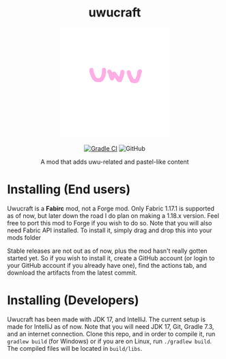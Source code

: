 <div align=center>

# uwucraft

<img src="./assets/uwucraft.png" alt="uwu">

[![Gradle CI](https://github.com/No767/uwucraft/actions/workflows/gradle.yml/badge.svg?branch=master)](https://github.com/No767/uwucraft/actions/workflows/gradle.yml) ![GitHub](https://img.shields.io/github/license/No767/uwucraft?label=License&logo=github)

A mod that adds uwu-related and pastel-like content

<div align=left>

# Installing (End users)

Uwucraft is a **Fabirc** mod, not a Forge mod. Only Fabric 1.17.1 is supported as of now, but later down the road I do plan on making a 1.18.x version. Feel free to port this mod to Forge if you wish to do so. Note that you will also need Fabric API installed. To install it, simply drag and drop this into your mods folder

Stable releases are not out as of now, plus the mod hasn't really gotten started yet. So if you wish to install it, create a GitHub account (or login to your GitHub account if you already have one), find the actions tab, and download the artifacts from the latest commit.

# Installing (Developers)

Uwucraft has been made with JDK 17, and IntelliJ. The current setup is made for IntelliJ as of now. Note that you will need JDK 17, Git, Gradle 7.3, and an internet connection. Clone this repo, and in order to compile it, run `gradlew build` (for Windows) or if you are on Linux, run `./gradlew build`. The compiled files will be located in `build/libs`.
